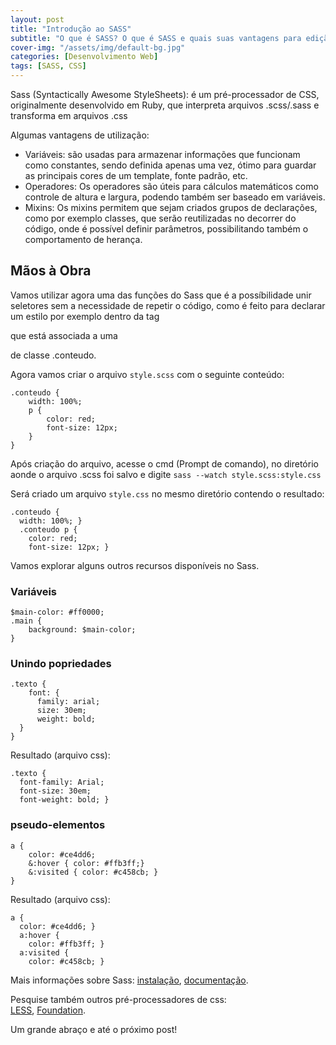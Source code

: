 ```yaml
---
layout: post
title: "Introdução ao SASS"
subtitle: "O que é SASS? O que é SASS e quais suas vantagens para edição de CSS"
cover-img: "/assets/img/default-bg.jpg"
categories: [Desenvolvimento Web]
tags: [SASS, CSS]
---
```


Sass (Syntactically Awesome StyleSheets): é um pré-processador de CSS, originalmente desenvolvido em Ruby, que interpreta arquivos .scss/.sass e transforma em arquivos .css

Algumas vantagens de utilização:

- Variáveis: são usadas para armazenar informações que funcionam como constantes, sendo definida apenas uma vez, ótimo para guardar as principais cores de um template, fonte padrão, etc.
- Operadores: Os operadores são úteis para cálculos matemáticos como controle de altura e largura, podendo também ser baseado em variáveis.
- Mixins: Os mixins permitem que sejam criados grupos de declarações, como por exemplo classes, que serão reutilizadas no decorrer do código, onde é possível definir parâmetros, possibilitando também o comportamento de herança.

## Mãos à Obra

Vamos utilizar agora uma das funções do Sass que é a possíbilidade unir seletores sem a necessidade de repetir o código, como é feito para declarar um estilo por exemplo dentro da tag <p> que está associada a uma <div> de classe .conteudo.

Agora vamos criar o arquivo `style.scss` com o seguinte conteúdo:

    .conteudo {
        width: 100%;
        p {
            color: red;
            font-size: 12px;
        }
    }

Após criação do arquivo, acesse o cmd (Prompt de comando), no diretório aonde o arquivo .scss foi salvo e digite `sass --watch style.scss:style.css`

Será criado um arquivo `style.css` no mesmo diretório contendo o resultado:

    .conteudo {
      width: 100%; }
      .conteudo p {
    	color: red;
    	font-size: 12px; }

Vamos explorar alguns outros recursos disponíveis no Sass.

### Variáveis

    $main-color: #ff0000;
    .main {
        background: $main-color;
    }

### Unindo popriedades

    .texto {
        font: {
    	  family: arial;
    	  size: 30em;
    	  weight: bold;
      }
    }

Resultado (arquivo css):

    .texto {
      font-family: Arial;
      font-size: 30em;
      font-weight: bold; }


### pseudo-elementos

    a {
        color: #ce4dd6;
        &:hover { color: #ffb3ff;}
        &:visited { color: #c458cb; }
    }

Resultado (arquivo css):

    a {
      color: #ce4dd6; }
      a:hover {
    	color: #ffb3ff; }
      a:visited {
    	color: #c458cb; }

Mais informações sobre Sass:
<a href="http://sass-lang.com/install" target="\_blank">instalação</a>,
<a href="http://sass-lang.com/documentation" target="\_blank">documentação</a>.

Pesquise também outros pré-processadores de css:  
<a href="http://lesscss.org/" target="\_blank">LESS</a>,
<a href="http://foundation.zurb.com/" target="\_blank">Foundation</a>.

Um grande abraço e até o próximo post!
